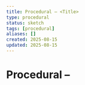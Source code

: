 ```yaml
---
title: Procedural – <Title>
type: procedural
status: sketch
tags: [procedural]
aliases: []
created: 2025-08-15
updated: 2025-08-15
---
```


# Procedural – <Title>

**Purpose**  
<What problem does this solve?>

**Summary**  
<One short paragraph that a stranger could understand.>

**Interfaces / Cross-links**  
- [[<Related note>]]
- [[<Another related note>]]

**Details**  
- Rules / mechanics / constraints here.

**Open Questions**  
- Q1:
- Q2:

## Changelog
- 2025-08-15: created (sketch)

## Provenance
- Source: <chat, doc, or idea seed>
- Decision: <why this note exists>
